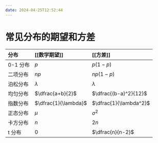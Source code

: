 ```yaml
---
date: 2024-04-25T12:52:44
---
```


# 常见分布的期望和方差

| 分布    | [[数学期望]]             | [[方差]]                 |
| :---- | :------------------- | :--------------------- |
| 0-1 分布 | $p$                  | $p(1-p)$               |
| 二项分布  | $np$                 | $np(1-p)$              |
| 泊松分布  | $\lambda$            | $\lambda$              |
| 均匀分布  | $\dfrac{a+b}{2}$     | $\dfrac{(b-a)^2}{12}$  |
| 指数分布  | $\dfrac{1}{\lambda}$ | $\dfrac{1}{\lambda^2}$ |
| 正态分布  | $\mu$                | $\sigma^2$             |
| 卡方分布  | $n$                  | $2n$                   |
| t 分布  | $0$                  | $\dfrac{n}{n-2}$       |
